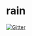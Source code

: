 # rain

[![Gitter](https://badges.gitter.im/substantic/rain.svg)](https://gitter.im/substantic/rain?utm_source=badge&utm_medium=badge&utm_campaign=pr-badge&utm_content=badge)